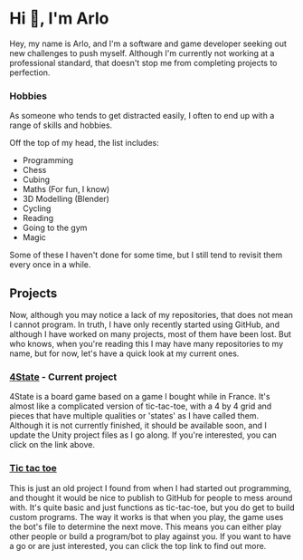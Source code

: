 # Hi :wave:, I'm Arlo

Hey, my name is Arlo, and I'm a software and game developer seeking out new challenges to push myself.
Although I'm currently not working at a professional standard, that doesn't stop me from completing projects to perfection.

### Hobbies

As someone who tends to get distracted easily, I often to end up with a range of skills and hobbies.

Off the top of my head, the list includes:
- Programming
- Chess
- Cubing
- Maths (For fun, I know)
- 3D Modelling (Blender)
- Cycling
- Reading
- Going to the gym
- Magic  <br/>

Some of these I haven't done for some time, but I still tend to revisit them every once in a while.

## Projects

Now, although you may notice a lack of my repositories, that does not mean I cannot program.
In truth, I have only recently started using GitHub, and although I have worked on many projects, most of them have been lost.
But who knows, when you're reading this I may have many repositories to my name, but for now, let's have a quick look at my current ones.


### [4State](https://github.com/ArloM-dev/4state) - Current project

4State is a board game based on a game I bought while in France. 
It's almost like a complicated version of tic-tac-toe, with a 4 by 4 grid and pieces that have multiple qualities or 'states' as I have called them. 
Although it is not currently finished, it should be available soon, and I update the Unity project files as I go along. 
If you're interested, you can click on the link above.

### [Tic tac toe](https://github.com/ArloM-dev/tic-tac-toe)

This is just an old project I found from when I had started out programming, and thought it would be nice to publish to GitHub for people to mess around with. 
It's quite basic and just functions as tic-tac-toe, but you do get to build custom programs. 
The way it works is that when you play, the game uses the bot's file to determine the next move. 
This means you can either play other people or build a program/bot to play against you. 
If you want to have a go or are just interested, you can click the top link to find out more.
